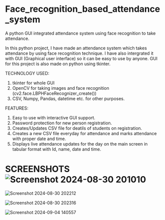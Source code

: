 # Face_recognition_based_attendance_system
A python GUI integrated attendance system using face recognition to take attendance.

In this python project, I have made an attendance system which takes attendance by using face recognition technique. I have also intergrated it with GUI (Graphical user interface) so it can be easy to use by anyone. GUI for this project is also made on python using tkinter.

TECHNOLOGY USED:
1) tkinter for whole GUI
2) OpenCV for taking images and face recognition (cv2.face.LBPHFaceRecognizer_create())
3) CSV, Numpy, Pandas, datetime etc. for other purposes.

FEATURES:
1) Easy to use with interactive GUI support.
2) Password protection for new person registration.
3) Creates/Updates CSV file for deatils of students on registration.
4) Creates a new CSV file everyday for attendance and marks attendance with proper date and time.
5) Displays live attendance updates for the day on the main screen in tabular format with Id, name, date and time.

# SCREENSHOTS![Screenshot 2024-08-30 201010](https://github.com/user-attachments/assets/a5ed5a7e-fddd-48ef-8424-caf4dafa8c63)




![Screenshot 2024-08-30 202212](https://github.com/user-attachments/assets/d168d741-5c26-42bb-b426-49fa7a6082c0)



![Screenshot 2024-08-30 202316](https://github.com/user-attachments/assets/eae98ab6-4e37-4881-9d04-77d5d256feb9)



![Screenshot 2024-09-04 140557](https://github.com/user-attachments/assets/49464e80-da3b-490d-a5d1-dee49d988ac5)

